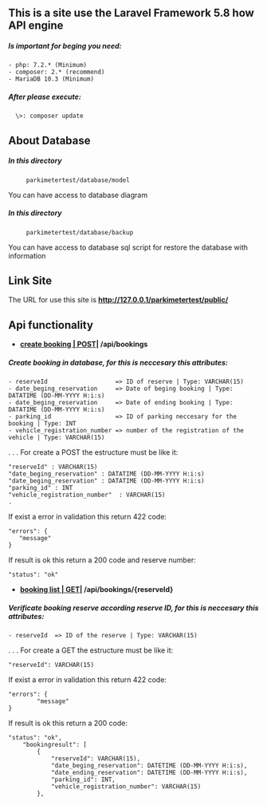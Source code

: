 ## This is a site use the Laravel Framework 5.8 how API engine
##### Is important for beging you need:
    - php: 7.2.* (Minimum)
    - composer: 2.* (recommend)
    - MariaDB 10.3 (Minimum)

##### After please execute:
      \>: composer update

## About Database
##### In this directory
         parkimetertest/database/model
You can have access to database diagram
##### In this directory
         parkimetertest/database/backup
You can have access to database sql script for restore the database with information      
## Link Site
The URL for use this site is **http://127.0.0.1/parkimetertest/public/**

## Api functionality

- **[ create booking | POST](#)| /api/bookings**
##### Create booking in database, for this is neccesary this attributes:
    - reserveId                   => ID of reserve | Type: VARCHAR(15)
    - date_beging_reservation     => Date of beging booking | Type: DATATIME (DD-MM-YYYY H:i:s)
    - date_beging_reservation     => Date of ending booking | Type: DATATIME (DD-MM-YYYY H:i:s)
    - parking_id                  => ID of parking neccesary for the booking | Type: INT 
    - vehicle_registration_number => number of the registration of the vehicle | Type: VARCHAR(15)
.
.
.
For create a POST the estructure must be like it:

    "reserveId" : VARCHAR(15)
    "date_beging_reservation" : DATATIME (DD-MM-YYYY H:i:s)
    "date_beging_reservation" : DATATIME (DD-MM-YYYY H:i:s)
    "parking_id" : INT 
    "vehicle_registration_number"  : VARCHAR(15)
    .

If exist a error in validation this return 422 code:

    "errors": { 
       "message"
    }

If result is ok this return a 200 code and reserve number:

    "status": "ok"
        
        
- **[ booking list | GET](#)| /api/bookings/{reserveId}**
##### Verificate booking reserve according reserve ID, for this is neccesary this attributes:
    - reserveId  => ID of the reserve | Type: VARCHAR(15)    
.
.
. 
For create a GET the estructure must be like it:

    "reserveId": VARCHAR(15)        

If exist a error in validation this return 422 code:

    "errors": {       
            "message"       
    }

If result is ok this return a 200 code:

    "status": "ok",
        "bookingresult": [
            {
                "reserveId": VARCHAR(15),
                "date_beging_reservation": DATETIME (DD-MM-YYYY H:i:s),
                "date_ending_reservation": DATETIME (DD-MM-YYYY H:i:s),
                "parking_id": INT,
                "vehicle_registration_number": VARCHAR(15)
            },

 
